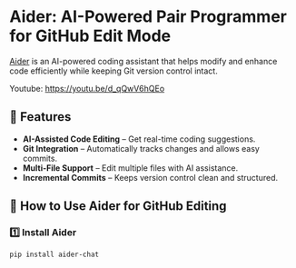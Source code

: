 # Aider: AI-Powered Pair Programmer for GitHub Edit Mode

[Aider](https://github.com/paul-gauthier/aider) is an AI-powered coding assistant that helps modify and enhance code efficiently while keeping Git version control intact.

Youtube: https://youtu.be/d_qQwV6hQEo

## 🚀 Features
- **AI-Assisted Code Editing** – Get real-time coding suggestions.
- **Git Integration** – Automatically tracks changes and allows easy commits.
- **Multi-File Support** – Edit multiple files with AI assistance.
- **Incremental Commits** – Keeps version control clean and structured.

## 📌 How to Use Aider for GitHub Editing
### 1️⃣ Install Aider
```bash
pip install aider-chat
